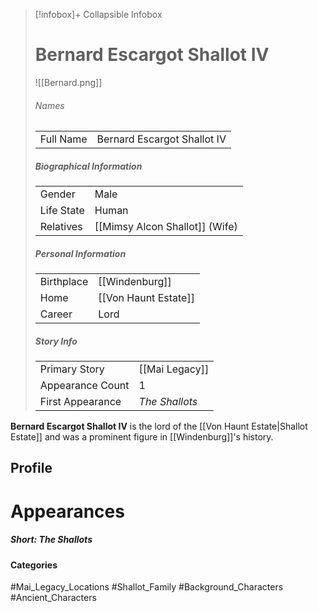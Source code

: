 > [!infobox]+ Collapsible Infobox
> # Bernard Escargot Shallot IV
> ![[Bernard.png]] 
> ###### Names 
> |  |  | 
> | ---- | ---- | 
> | Full Name | Bernard Escargot Shallot IV | 
>
> ##### Biographical Information
> |  |  | 
> | ---- | ---- | 
> | Gender | Male | 
> | Life State | Human |
> | Relatives | [[Mimsy Alcon Shallot]] (Wife)
> 
> ##### Personal Information
> |  |  | 
> | ---- | ---- | 
> | Birthplace |[[Windenburg]]| 
> | Home |[[Von Haunt Estate]]| 
> | Career | Lord | 
> 
> ##### Story Info
> |  |  | 
> | ---- | ---- | 
> | Primary Story | [[Mai Legacy]] | 
> | Appearance Count | 1 | 
> | First Appearance | *The Shallots*

**Bernard Escargot Shallot IV** is the lord of the [[Von Haunt Estate|Shallot Estate]] and was a prominent figure in [[Windenburg]]'s history.

## Profile

# Appearances
##### Short: The Shallots

#### Categories
#Mai_Legacy_Locations #Shallot_Family #Background_Characters #Ancient_Characters 